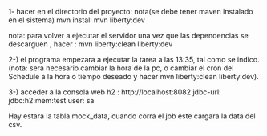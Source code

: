 
1- hacer en el directorio del proyecto: nota(se debe tener maven instalado en el sistema)
  mvn install
  mvn liberty:dev

 nota: para volver a ejecutar el servidor una vez que las dependencias se descarguen , hacer : mvn liberty:clean liberty:dev

2-) el programa empezara a ejecutar la tarea a las 13:35, tal como se indico. (nota: sera necesario cambiar la hora de la pc, o cambiar el cron del Schedule a la hora o tiempo deseado y hacer mvn liberty:clean liberty:dev).

3-) acceder a la consola web h2 : http://localhost:8082
    jdbc-url:  jdbc:h2:mem:test
    user: sa
  
  Hay estara la tabla mock_data, cuando corra el job este cargara la data del csv.
 
 